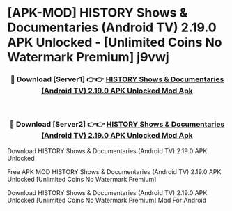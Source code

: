 # [APK-MOD] HISTORY  Shows & Documentaries (Android TV) 2.19.0 APK Unlocked - [Unlimited Coins No Watermark Premium] j9vwj



<div align="center">
<h3>🔴 Download [Server1] 👉👉 <a href="https://momento.my/?title=HISTORY__Shows_&_Documentaries_(Android_TV)_2.19.0_APK_Unlocked">HISTORY  Shows & Documentaries (Android TV) 2.19.0 APK Unlocked Mod Apk</a></h3><br>

<h3>🔴 Download [Server2] 👉👉 <a href="https://momento.my/?title=HISTORY__Shows_&_Documentaries_(Android_TV)_2.19.0_APK_Unlocked">HISTORY  Shows & Documentaries (Android TV) 2.19.0 APK Unlocked Mod Apk</a></h3>
</div>



Download HISTORY  Shows & Documentaries (Android TV) 2.19.0 APK Unlocked 

Free APK MOD HISTORY  Shows & Documentaries (Android TV) 2.19.0 APK Unlocked [Unlimited Coins No Watermark Premium]

Download HISTORY  Shows & Documentaries (Android TV) 2.19.0 APK Unlocked [Unlimited Coins No Watermark Premium] Mod For Android
